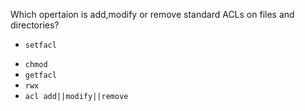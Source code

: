 Which opertaion is add,modify or remove standard ACLs on files and directories?

+ `setfacl`
* `chmod`
* `getfacl`
* `rwx`
* `acl add||modify||remove`
